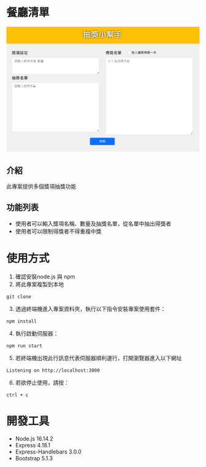 # 餐廳清單

![Index page about Restaurant List](./public/image/lucky_draw.PNG)

## 介紹
此專案提供多個獎項抽獎功能

## 功能列表
- 使用者可以輸入獎項名稱、數量及抽獎名單，從名單中抽出得獎者
- 使用者可以限制得獎者不得重複中獎


# 使用方式
1. 確認安裝node.js 與 npm
2. 將此專案複製到本地
```
git clone
```
3. 透過終端機進入專案資料夾，執行以下指令安裝專案使用套件：
```
npm install
```
4. 執行啟動伺服器：
```
npm run start
```
5. 若終端機出現此行訊息代表伺服器順利運行，打開瀏覽器進入以下網址
```
Listening on http://localhost:3000
```
6. 若欲停止使用，請按：
```
ctrl + c
```

# 開發工具
- Node.js 16.14.2
- Express 4.18.1
- Express-Handlebars 3.0.0
- Bootstrap 5.1.3